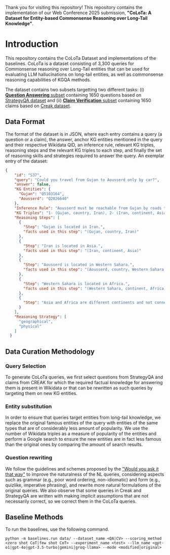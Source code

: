 
Thank you for visiting this repository!
This repository contains the implementation of our Web Conference 2025 submission, **"CoLoTa: A Dataset for Entity-based Commonsense Reasoning over Long-Tail Knowledge"**.
# Introduction
This repository contains the CoLoTa Dataset and implementations of the baselines. CoLoTa is a dataset consisting of 3,300 queries for Commonsense reasoning over Long-Tail entities that can be used for evaluating LLM hallucinations on long-tail entities, as well as commonsense reasoning capabilities of KGQA methods.


The dataset contains two subsets targetting two different tasks: (i) [**Question Answering** subset](https://github.com/D3Mlab/CoLoTa/blob/main/CoLoTa_qa.json) containing 1650 questions based on [StrategyQA dataset](https://github.com/eladsegal/strategyqa) and (ii) [**Claim Verification** subset](https://github.com/D3Mlab/CoLoTa/blob/main/CoLoTa_cv.json) containing 1650 claims based on [Creak dataset](https://github.com/yasumasaonoe/creak).


## Data Format

The format of the dataset is in JSON, where each entry contains a query (a question or a claim), the answer, anchor KG entities mentioned in the query and their respective Wikidata QID, an inference rule, relevant KG triples, reasoning steps and the relevant KG triples to each step, and finally the set of reasoning skills and strategies required to answer the query.
An exemplar entry of the dataset:
```json
{
    "id": "S37",
    "query": "Could you travel from Gujan to Aousserd only by car?",
    "answer": false,
    "KG Entities": {
      "Gujan": "Q5103164",
      "Aousserd": "Q2026640"
    },
    "Inference Rule": "Aousserd must be reachable from Gujan by roads to be able to travel between them by car.",
    "KG Triples": "1- (Gujan, country, Iran), 2- (Iran, continent, Asia), 3- (Aousserd, country, Western Sahara), 4- (Western Sahara, continent, Africa)",
    "Reasoning Steps": [
      {
        "Step": "Gujan is located in Iran.",
        "facts used in this step": "(Gujan, country, Iran)"
      },
      {
        "Step": "Iran is located in Asia.",
        "facts used in this step": "(Iran, continent, Asia)"
      },
      {
        "Step": "Aousserd is located in Western Sahara.",
        "facts used in this step": "(Aousserd, country, Western Sahara)"
      },
      {
        "Step": "Western Sahara is located in Africa.",
        "facts used in this step": "(Western Sahara, continent, Africa)"
      },
      {
        "Step": "Asia and Africa are different continents and not connected by roads, so it is not possible to travel from Gujan to Aousserd only by car."
      }
    ],
    "Reasoning Strategy": [
      "geographical",
      "physical"
    ]
  }
```



## Data Curation Methodology
### Query Selection
To generate CoLoTa queries, we first select questions from StrategyQA and claims from CREAK for which the required factual knowledge for answering them is present in Wikidata or that can be rewritten as such queries by targeting them on new KG entities. 
### Entity substitution
In order to ensure that queries target entities from long-tail knowledge, we replace the original famous entities of the query with entities of the same types that are of considerably less amount of popularity. We use the number of Wikidata triples as a measure of popularity of the entities and perform a Google search to ensure the new entities are in fact less famous than the original ones by comparing the amount of search results.

### Question rewriting
We follow the guidelines and schemes proposed by the ["Would you ask it that way"](https://arxiv.org/pdf/2205.12768.pdf) to improve the naturalness of the NL queries, considering aspects such as grammar (e.g., poor word ordering, non-idiomatic) and form (e.g., quizlike, imperative phrasing), and rewrite more natural formulations of the original queries. We also observe that some queries in Creak and StrategyQA are written with making implicit assumptions that are not necessarily correct, so we correct them in the CoLoTa queries.
## Baseline Methods
To run the baselines, use the following command.
```
python -m baselines.run data/ --dataset_name <QA|CV> --scoring_method <zero shot CoT|few shot CoT> --experiment_name <test> --llm_name <gpt-o1|gpt-4o|gpt-3.5-turbo|gemini|groq-llama> --mode <modified|original>
```
 
